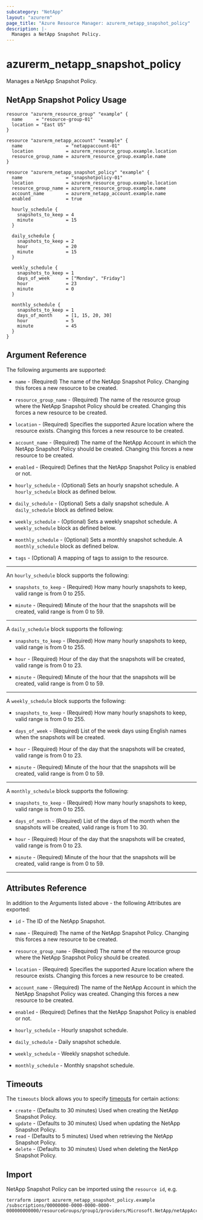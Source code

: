 ```yaml
---
subcategory: "NetApp"
layout: "azurerm"
page_title: "Azure Resource Manager: azurerm_netapp_snapshot_policy"
description: |-
  Manages a NetApp Snapshot Policy.
---
```


# azurerm_netapp_snapshot_policy

Manages a NetApp Snapshot Policy.

## NetApp Snapshot Policy Usage

```hcl
resource "azurerm_resource_group" "example" {
  name     = "resource-group-01"
  location = "East US"
}

resource "azurerm_netapp_account" "example" {
  name                = "netappaccount-01"
  location            = azurerm_resource_group.example.location
  resource_group_name = azurerm_resource_group.example.name
}

resource "azurerm_netapp_snapshot_policy" "example" {
  name                = "snapshotpolicy-01"
  location            = azurerm_resource_group.example.location
  resource_group_name = azurerm_resource_group.example.name
  account_name        = azurerm_netapp_account.example.name
  enabled             = true

  hourly_schedule {
    snapshots_to_keep = 4
    minute            = 15
  }

  daily_schedule {
    snapshots_to_keep = 2
    hour              = 20
    minute            = 15
  }

  weekly_schedule {
    snapshots_to_keep = 1
    days_of_week      = ["Monday", "Friday"]
    hour              = 23
    minute            = 0
  }

  monthly_schedule {
    snapshots_to_keep = 1
    days_of_month     = [1, 15, 20, 30]
    hour              = 5
    minute            = 45
  }
}
```

## Argument Reference

The following arguments are supported:

* `name` - (Required) The name of the NetApp Snapshot Policy. Changing this forces a new resource to be created. 

* `resource_group_name` - (Required) The name of the resource group where the NetApp Snapshot Policy should be created. Changing this forces a new resource to be created. 

* `location` - (Required) Specifies the supported Azure location where the resource exists. Changing this forces a new resource to be created. 

* `account_name` - (Required) The name of the NetApp Account in which the NetApp Snapshot Policy should be created. Changing this forces a new resource to be created. 

* `enabled` - (Required) Defines that the NetApp Snapshot Policy is enabled or not.

* `hourly_schedule` - (Optional) Sets an hourly snapshot schedule. A `hourly_schedule` block as defined below.

* `daily_schedule` - (Optional) Sets a daily snapshot schedule. A `daily_schedule` block as defined below.
  
* `weekly_schedule` - (Optional) Sets a weekly snapshot schedule. A `weekly_schedule` block as defined below.

* `monthly_schedule` - (Optional) Sets a monthly snapshot schedule. A `monthly_schedule` block as defined below.

* `tags` - (Optional) A mapping of tags to assign to the resource.

---

An `hourly_schedule` block supports the following:

* `snapshots_to_keep` - (Required) How many hourly snapshots to keep, valid range is from 0 to 255.

* `minute` - (Required) Minute of the hour that the snapshots will be created, valid range is from 0 to 59.

---

A `daily_schedule` block supports the following:

* `snapshots_to_keep` - (Required) How many hourly snapshots to keep, valid range is from 0 to 255.

* `hour` - (Required) Hour of the day that the snapshots will be created, valid range is from 0 to 23.

* `minute` - (Required) Minute of the hour that the snapshots will be created, valid range is from 0 to 59.

---

A `weekly_schedule` block supports the following:

* `snapshots_to_keep` - (Required) How many hourly snapshots to keep, valid range is from 0 to 255.

* `days_of_week` - (Required) List of the week days using English names when the snapshots will be created.

* `hour` - (Required) Hour of the day that the snapshots will be created, valid range is from 0 to 23.

* `minute` - (Required) Minute of the hour that the snapshots will be created, valid range is from 0 to 59.

---

A `monthly_schedule` block supports the following:

* `snapshots_to_keep` - (Required) How many hourly snapshots to keep, valid range is from 0 to 255.

* `days_of_month` - (Required) List of the days of the month when the snapshots will be created, valid range is from 1 to 30.

* `hour` - (Required) Hour of the day that the snapshots will be created, valid range is from 0 to 23.

* `minute` - (Required) Minute of the hour that the snapshots will be created, valid range is from 0 to 59.

---

## Attributes Reference

In addition to the Arguments listed above - the following Attributes are exported:

* `id` - The ID of the NetApp Snapshot.
  
* `name` - (Required) The name of the NetApp Snapshot Policy. Changing this forces a new resource to be created.

* `resource_group_name` - (Required) The name of the resource group where the NetApp Snapshot Policy should be created.
  
* `location` - (Required) Specifies the supported Azure location where the resource exists. Changing this forces a new resource to be created.

* `account_name` - (Required) The name of the NetApp Account in which the NetApp Snapshot Policy was created. Changing this forces a new resource to be created.

* `enabled` - (Required) Defines that the NetApp Snapshot Policy is enabled or not.

* `hourly_schedule` - Hourly snapshot schedule.

* `daily_schedule` - Daily snapshot schedule.
  
* `weekly_schedule` - Weekly snapshot schedule.

* `monthly_schedule` - Monthly snapshot schedule.

## Timeouts

The `timeouts` block allows you to specify [timeouts](https://www.terraform.io/language/resources/syntax#operation-timeouts) for certain actions:

* `create` - (Defaults to 30 minutes) Used when creating the NetApp Snapshot Policy.
* `update` - (Defaults to 30 minutes) Used when updating the NetApp Snapshot Policy.
* `read` - (Defaults to 5 minutes) Used when retrieving the NetApp Snapshot Policy.
* `delete` - (Defaults to 30 minutes) Used when deleting the NetApp Snapshot Policy.

## Import

NetApp Snapshot Policy can be imported using the `resource id`, e.g.

```shell
terraform import azurerm_netapp_snapshot_policy.example /subscriptions/00000000-0000-0000-0000-000000000000/resourceGroups/group1/providers/Microsoft.NetApp/netAppAccounts/account1/snapshotPolicies/snapshotpolicy1
```
